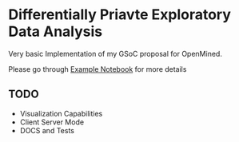 # Differentially Priavte Exploratory Data Analysis

Very basic Implementation of my GSoC proposal for OpenMined. 

Please go through [Example Notebook](https://github.com/siddhartha18101/DP_EDA/blob/main/Example.ipynb) for more details

## TODO

- Visualization Capabilities
- Client Server Mode
- DOCS and Tests

